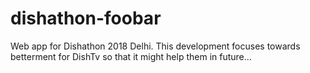 # dishathon-foobar
Web app for Dishathon 2018 Delhi.
This development focuses towards betterment for DishTv so that it might help them in future...
